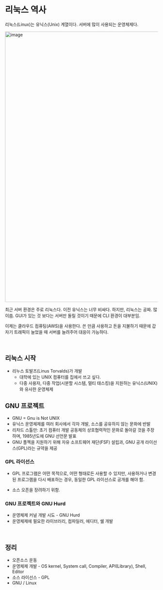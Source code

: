 # 리눅스 역사

리눅스(Linux)는 유닉스(Unix) 계열이다. 서버에 많이 사용되는 운영체제다.

<img width="890" alt="image" src="https://github.com/pozafly/TIL/assets/59427983/13ca98cd-8fdd-4833-8ac4-ef0f7be4b6c4">

최근 서버 환경은 주로 리눅스다. 이전 유닉스는 너무 비싸다. 하지만, 리눅스는 공짜. 많이씀. GUI가 있는 것 보다는 서버만 돌릴 것이기 때문에 CLI 환경이 대부분임.

이제는 클라우드 컴퓨팅(AWS)을 사용한다. 쓴 만큼 사용하고 돈을 지불하기 때문에 갑자기 트래픽이 늘었을 때 서버를 늘려주어 대응이 가능하다.

<br/>

## 리눅스 시작

- 리누스 토발즈(Linus Torvalds)가 개발
  - 대학에 있는 UNIX 컴퓨터를 집에서 쓰고 싶다.
  - 다중 사용자, 다중 작업(시분할 시스템, 멀티 태스킹)을 지원하는 유닉스(UNIX)와 유사한 운영체제

## GNU 프로젝트

- GNU = Gnu is Not UNIX
- 유닉스 운영체제를 여러 회사에서 각자 개발, 소스를 공유하지 않는 문화에 반발
- 리차드 스톨만: 초기 컴퓨터 개발 공동체의 상호협력적인 문화로 돌아갈 것을 주장하며, 1985년도에 GNU 선언문 발표
- GNU 플젝을 지원하기 위해 자유 소프트웨어 재단(FSF) 설립과, GNU 공개 라이선스(GPL)라는 규약을 제공

### GPL 라이선스

-  GPL 프로그램은 어떤 목적으로, 어떤 형태로든 사용할 수 있지만, 사용하거나 변경된 프로그램을 다시 배포하는 경우, 동일한 GPL 라이선스로 공개를 해야 함.

- 소스 오픈을 장려하기 위함.

### GNU 프로젝트와 GNU Hurd

- 운영체제 커널 개발 시도 - GNU Hurd
- 운영체제에 필요한 라이브러리, 컴파일러, 에디터, 쉘 개발

<br/>

## 정리

- 오픈소스 운동
- 운영체제 개발 - OS kernel, System call, Compiler, API(Library), Shell, Editor
- 소스 라이선스 - GPL
- GNU / Linux

